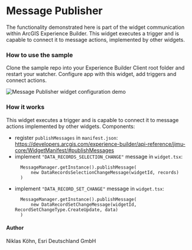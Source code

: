 # Message Publisher
The functionality demonstrated here is part of the widget communication within ArcGIS Experience Builder.
This widget executes a trigger and is capable to connect it to message actions, implemented by other widgets.

### How to use the sample
Clone the sample repo into your Experience Builder Client root folder and restart your watcher.
Configure app with this widget, add triggers and connect actions.

![Message Publisher widget configuration demo](../../assets/messagePublisher_demo.gif)

### How it works
This widget executes a trigger and is capable to connect it to message actions implemented by other widgets. Components:
* register ``publishMessages`` in ``manifest.json``: https://developers.arcgis.com/experience-builder/api-reference/jimu-core/WidgetManifest/#publishMessages
* implement ``"DATA_RECORDS_SELECTION_CHANGE"`` message in ``widget.tsx``: 
  ```
    MessageManager.getInstance().publishMessage(
        new DataRecordsSelectionChangeMessage(widgetId, records)
    )
  ```
* implement ``"DATA_RECORD_SET_CHANGE"`` message in ``widget.tsx``: 
  ```
    MessageManager.getInstance().publishMessage(
        new DataRecordSetChangeMessage(widgetId, RecordSetChangeType.CreateUpdate, data)
    )
  ```

#### Author
Niklas Köhn, Esri Deutschland GmbH
